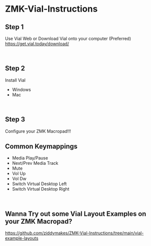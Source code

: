 # ZMK-Vial-Instructions

## Step 1
Use Vial Web or Download Vial onto your computer (Preferred) https://get.vial.today/download/

<br>

## Step 2
Install Vial
- Windows
- Mac

<br>

## Step 3 

Configure your ZMK Macropad!!!

## Common Keymappings
- Media Play/Pause
- Next/Prev Media Track
- Mute
- Vol Up
- Vol Dw
- Switch Virtual Desktop Left
- Switch Virtual Desktop Right

<br>

## Wanna Try out some Vial Layout Examples on your ZMK Macropad?
https://github.com/ziddymakes/ZMK-Vial-Instructions/tree/main/vial-example-layouts



